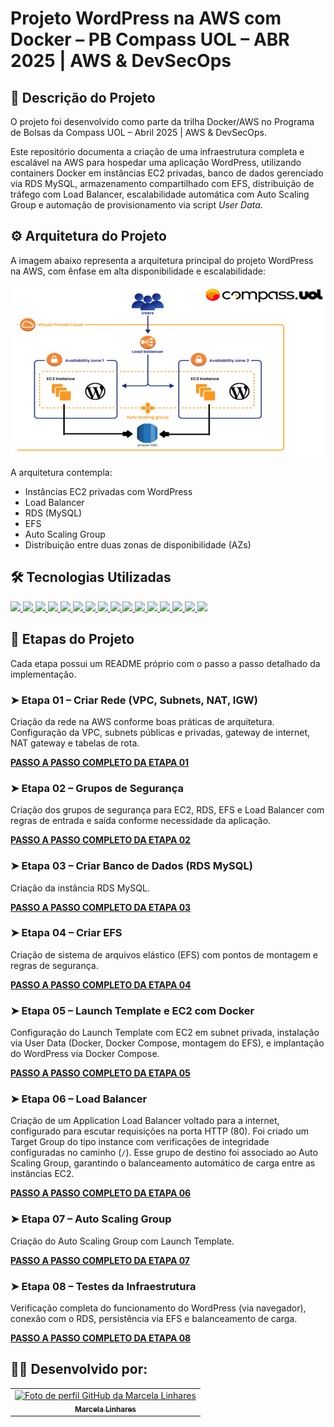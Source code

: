 # Projeto WordPress na AWS com Docker – PB Compass UOL – ABR 2025 | AWS & DevSecOps

## 📝 Descrição do Projeto

O projeto foi desenvolvido como parte da trilha Docker/AWS no Programa de Bolsas da Compass UOL – Abril 2025 | AWS & DevSecOps.

Este repositório documenta a criação de uma infraestrutura completa e escalável na AWS para hospedar uma aplicação WordPress, utilizando containers Docker em instâncias EC2 privadas, banco de dados gerenciado via RDS MySQL, armazenamento compartilhado com EFS, distribuição de tráfego com Load Balancer, escalabilidade automática com Auto Scaling Group e automação de provisionamento via script *User Data*.

## ⚙️ Arquitetura do Projeto

A imagem abaixo representa a arquitetura principal do projeto WordPress na AWS, com ênfase em alta disponibilidade e escalabilidade:

![Diagrama da Arquitetura](img/01-arquitetura-projeto.png)

A arquitetura contempla:
- Instâncias EC2 privadas com WordPress
- Load Balancer
- RDS (MySQL)
- EFS
- Auto Scaling Group
- Distribuição entre duas zonas de disponibilidade (AZs)

## 🛠️ Tecnologias Utilizadas

<a href="https://aws.amazon.com/pt/" target="_blank">
  <img src="https://img.shields.io/badge/AWS-232F3E?style=for-the-badge&logo=amazonaws&logoColor=white" />
</a>
<a href="https://docs.aws.amazon.com/AWSEC2/latest/UserGuide/concepts.html" target="_blank">
  <img src="https://img.shields.io/badge/Amazon EC2-FF9900?style=for-the-badge&logo=amazon-ec2&logoColor=white" />
</a>
<a href="https://www.mysql.com/" target="_blank">
  <img src="https://img.shields.io/badge/RDS MySQL-4479A1?style=for-the-badge&logo=mysql&logoColor=white" />
</a>
<a href="https://docs.aws.amazon.com/efs/" target="_blank">
  <img src="https://img.shields.io/badge/Amazon EFS-FF9900?style=for-the-badge&logo=amazons3&logoColor=white" />
</a>
<a href="https://docs.aws.amazon.com/elasticloadbalancing/" target="_blank">
  <img src="https://img.shields.io/badge/Application Load Balancer-0052CC?style=for-the-badge&logo=load-balancer&logoColor=white" />
</a>
<a href="https://docs.docker.com/" target="_blank">
  <img src="https://img.shields.io/badge/Docker-2496ED?style=for-the-badge&logo=docker&logoColor=white" />
</a>
<a href="https://docs.docker.com/compose/" target="_blank">
  <img src="https://img.shields.io/badge/Docker Compose-4285F4?style=for-the-badge&logo=docker&logoColor=white" />
</a>
<a href="https://docs.aws.amazon.com/autoscaling/" target="_blank">
  <img src="https://img.shields.io/badge/Auto Scaling-232F3E?style=for-the-badge&logo=amazonaws&logoColor=white" />
</a>
<a href="https://wordpress.org/" target="_blank">
  <img src="https://img.shields.io/badge/WordPress-21759B?style=for-the-badge&logo=wordpress&logoColor=white" />
</a>
<a href="https://www.markdownguide.org/" target="_blank">
  <img src="https://img.shields.io/badge/Markdown-000000?style=for-the-badge&logo=markdown&logoColor=white" />
</a>
<a href="https://www.gnu.org/software/bash/" target="_blank">
  <img src="https://img.shields.io/badge/Shell-Bash-4EAA25?style=for-the-badge&logo=gnu-bash&logoColor=white" />
</a>
<a href="https://yaml.org/" target="_blank">
  <img src="https://img.shields.io/badge/YAML-000000?style=for-the-badge&logo=yaml&logoColor=white" />
</a>
<a href="https://aws.amazon.com/amazon-linux/">
  <img src="https://img.shields.io/badge/Amazon%20Linux%202023-232F3E?style=for-the-badge&logo=linux&logoColor=white" />
</a>
<a href="https://git-scm.com/" target="_blank">
  <img src="https://img.shields.io/badge/Git-F05032?style=for-the-badge&logo=git&logoColor=white" />
</a>
<a href="https://github.com/" target="_blank">
  <img src="https://img.shields.io/badge/GitHub-181717?style=for-the-badge&logo=github&logoColor=white" />
</a>
<a href="https://code.visualstudio.com/" target="_blank">
  <img src="https://img.shields.io/badge/VS Code-007ACC?style=for-the-badge&logo=visual-studio-code&logoColor=white" />
</a>

## 🔽 Etapas do Projeto

Cada etapa possui um README próprio com o passo a passo detalhado da implementação.

### ➤ Etapa 01 – Criar Rede (VPC, Subnets, NAT, IGW)  
Criação da rede na AWS conforme boas práticas de arquitetura.  
Configuração da VPC, subnets públicas e privadas, gateway de internet, NAT gateway e tabelas de rota.

**[PASSO A PASSO COMPLETO DA ETAPA 01](etapa-01-criar-rede.md)**

### ➤ Etapa 02 – Grupos de Segurança  
Criação dos grupos de segurança para EC2, RDS, EFS e Load Balancer com regras de entrada e saída conforme necessidade da aplicação.

**[PASSO A PASSO COMPLETO DA ETAPA 02](etapa-02-grupos-seguranca.md)**

### ➤ Etapa 03 – Criar Banco de Dados (RDS MySQL)  
Criação da instância RDS MySQL.

**[PASSO A PASSO COMPLETO DA ETAPA 03](etapa-03-rds-mysql.md)**

### ➤ Etapa 04 – Criar EFS  
Criação de sistema de arquivos elástico (EFS) com pontos de montagem e regras de segurança.

**[PASSO A PASSO COMPLETO DA ETAPA 04](etapa-04-efs.md)**

### ➤ Etapa 05 – Launch Template e EC2 com Docker  
Configuração do Launch Template com EC2 em subnet privada, instalação via User Data (Docker, Docker Compose, montagem do EFS), e implantação do WordPress via Docker Compose.

**[PASSO A PASSO COMPLETO DA ETAPA 05](etapa-05-launch-template-ec2.md)**

### ➤ Etapa 06 – Load Balancer  
Criação de um Application Load Balancer voltado para a internet, configurado para escutar requisições na porta HTTP (80).
Foi criado um Target Group do tipo instance com verificações de integridade configuradas no caminho (`/`). Esse grupo de destino foi associado ao Auto Scaling Group, garantindo o balanceamento automático de carga entre as instâncias EC2.

**[PASSO A PASSO COMPLETO DA ETAPA 06](etapa-06-load-balancer.md)**

### ➤ Etapa 07 – Auto Scaling Group  
Criação do Auto Scaling Group com Launch Template. 

**[PASSO A PASSO COMPLETO DA ETAPA 07](etapa-07-auto-scaling.md)**

### ➤ Etapa 08 – Testes da Infraestrutura  
Verificação completa do funcionamento do WordPress (via navegador), conexão com o RDS, persistência via EFS e balanceamento de carga.

**[PASSO A PASSO COMPLETO DA ETAPA 08](etapa-08-testes.md)**

## 👩‍💻 Desenvolvido por:

<table>
  <tr>
    <td align="center">
      <a href="https://github.com/MarcelaLinhares">
        <img src="https://avatars.githubusercontent.com/u/141354578?v=4" width="80px;" alt="Foto de perfil GitHub da Marcela Linhares"/><br />
        <sub><b>Marcela Linhares</b></sub>
      </a>
    </td>
  </tr>
</table>